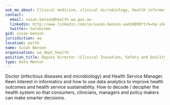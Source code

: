 ```yaml
---
ask_me_about: Clinical medicine, clinical microbiology, health informatics.
contact:
  email: susan.benson@health.wa.gov.au
  linkedin: http://www.linkedin.com/in/susan-benson-aa410090?trk=hp-identity-name
  twitter: holobiome
gid: susan-benson
jurisdiction: wa
location: perth
name: Susan Benson
organisation: wa_dept_health
position_title: Deputy Director (Clinical Inovation, Safety and Quality Informatics Division) Armadale Hospital & PathWest Laboratory Medicine
type: Data Mentor
---
```


Doctor (infectious diseases and microbiology) and Health Service Manager. Keen interest in informatics and how to use data analytics to improve health outcomes and health service sustainability. How to decode / decipher the health system so that consumers, clinicians, managers and policy makers can make smarter decisions.